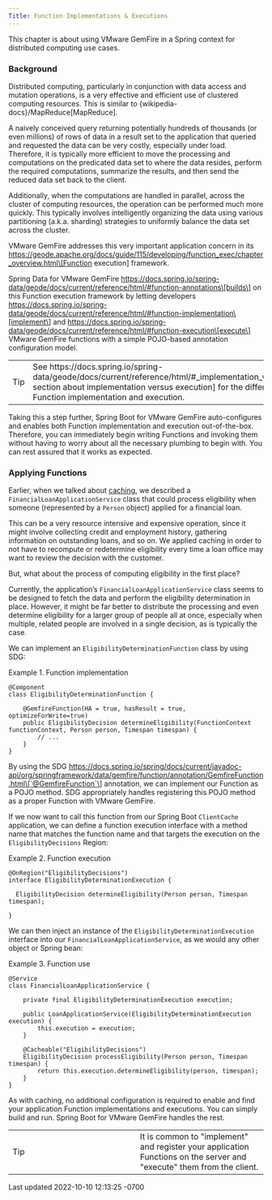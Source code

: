 ```yaml
---
Title: Function Implementations & Executions
---
```


<!-- 
 Copyright (c) VMware, Inc. 2022. All rights reserved.
 Licensed to the Apache Software Foundation (ASF) under one or more contributor license
 agreements. See the NOTICE file distributed with this work for additional information regarding
 copyright ownership. The ASF licenses this file to You under the Apache License, Version 2.0 (the
 "License"); you may not use this file except in compliance with the License. You may obtain a
 copy of the License at
 
 http://www.apache.org/licenses/LICENSE-2.0
 
 Unless required by applicable law or agreed to in writing, software distributed under the License
 is distributed on an "AS IS" BASIS, WITHOUT WARRANTIES OR CONDITIONS OF ANY KIND, either express
 or implied. See the License for the specific language governing permissions and limitations under
 the License.
-->



This chapter is about using VMware GemFire in a Spring context
for distributed computing use cases.





### Background



Distributed computing, particularly in conjunction with data access and
mutation operations, is a very effective and efficient use of clustered
computing resources. This is similar to
{wikipedia-docs}/MapReduce\[MapReduce\].





A naively conceived query returning potentially hundreds of thousands
(or even millions) of rows of data in a result set to the application
that queried and requested the data can be very costly, especially under
load. Therefore, it is typically more efficient to move the processing
and computations on the predicated data set to where the data resides,
perform the required computations, summarize the results, and then send
the reduced data set back to the client.





Additionally, when the computations are handled in parallel, across the
cluster of computing resources, the operation can be performed much more
quickly. This typically involves intelligently organizing the data using
various partitioning (a.k.a. sharding) strategies to uniformly balance
the data set across the cluster.





VMware GemFire addresses this very important application concern
in its
https://geode.apache.org/docs/guide/115/developing/function_exec/chapter_overview.html\[Function
execution\] framework.





Spring Data for VMware GemFire
https://docs.spring.io/spring-data/geode/docs/current/reference/html/#function-annotations\[builds\] on this
Function execution framework by letting developers
https://docs.spring.io/spring-data/geode/docs/current/reference/html/#function-implementation\[implement\] and
https://docs.spring.io/spring-data/geode/docs/current/reference/html/#function-execution\[execute\]
VMware GemFire functions with a simple POJO-based annotation
configuration model.





<table>
<colgroup>
<col style="width: 50%" />
<col style="width: 50%" />
</colgroup>
<tbody>
<tr class="odd">
<td class="icon">
Tip
</td>
<td class="content">See
https://docs.spring.io/spring-data/geode/docs/current/reference/html/#_implementation_vs_execution[the section
about implementation versus execution] for the difference between
Function implementation and execution.</td>
</tr>
</tbody>
</table>





Taking this a step further, Spring Boot for VMware GemFire
auto-configures and enables both Function implementation and execution
out-of-the-box. Therefore, you can immediately begin writing Functions
and invoking them without having to worry about all the necessary
plumbing to begin with. You can rest assured that it works as expected.







### Applying Functions



Earlier, when we talked about [caching](#geode-caching-provider), we
described a `FinancialLoanApplicationService` class that could process
eligibility when someone (represented by a `Person` object) applied for
a financial loan.





This can be a very resource intensive and expensive operation, since it
might involve collecting credit and employment history, gathering
information on outstanding loans, and so on. We applied caching in order
to not have to recompute or redetermine eligibility every time a loan
office may want to review the decision with the customer.





But, what about the process of computing eligibility in the first place?





Currently, the application’s `FinancialLoanApplicationService` class
seems to be designed to fetch the data and perform the eligibility
determination in place. However, it might be far better to distribute
the processing and even determine eligibility for a larger group of
people all at once, especially when multiple, related people are
involved in a single decision, as is typically the case.





We can implement an `EligibilityDeterminationFunction` class by using
SDG:







Example 1. Function implementation









``` highlight
@Component
class EligibilityDeterminationFunction {

    @GemfireFunction(HA = true, hasResult = true, optimizeForWrite=true)
    public EligibilityDecision determineEligibility(FunctionContext functionContext, Person person, Timespan timespan) {
        // ...
    }
}
```











By using the SDG
https://docs.spring.io/spring/docs/current/javadoc-api/org/springframework/data/gemfire/function/annotation/GemfireFunction.html\[`@GemfireFunction`\]
annotation, we can implement our Function as a POJO method. SDG
appropriately handles registering this POJO method as a proper Function
with VMware GemFire.





If we now want to call this function from our Spring Boot `ClientCache`
application, we can define a function execution interface with a method
name that matches the function name and that targets the execution on
the `EligibilityDecisions` Region:







Example 2. Function execution









``` highlight
@OnRegion("EligibilityDecisions")
interface EligibilityDeterminationExecution {

  EligibilityDecision determineEligibility(Person person, Timespan timespan);

}
```











We can then inject an instance of the
`EligibilityDeterminationExecution` interface into our
`FinancialLoanApplicationService`, as we would any other object or
Spring bean:







Example 3. Function use









``` highlight
@Service
class FinancialLoanApplicationService {

    private final EligibilityDeterminationExecution execution;

    public LoanApplicationService(EligibilityDeterminationExecution execution) {
        this.execution = execution;
    }

    @Cacheable("EligibilityDecisions")
    EligibilityDecision processEligibility(Person person, Timespan timespan) {
        return this.execution.determineEligibility(person, timespan);
    }
}
```











As with caching, no additional configuration is required to enable and
find your application Function implementations and executions. You can
simply build and run. Spring Boot for VMware GemFire handles the
rest.





<table>
<colgroup>
<col style="width: 50%" />
<col style="width: 50%" />
</colgroup>
<tbody>
<tr class="odd">
<td class="icon">
Tip
</td>
<td class="content">It is common to "implement" and register your
application Functions on the server and "execute" them from the
client.</td>
</tr>
</tbody>
</table>











<div id="footer">

<div id="footer-text">

Last updated 2022-10-10 12:13:25 -0700




